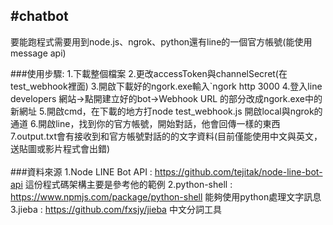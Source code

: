 #chatbot
------
要能跑程式需要用到node.js、ngrok、python還有line的一個官方帳號(能使用message api)

###使用步驟:
	1.下載整個檔案
	2.更改accessToken與channelSecret(在test_webhook裡面)
	3.開啟下載好的ngork.exe輸入`ngork http 3000
	4.登入line developers 網站->點開建立好的bot->Webhook URL 的部分改成ngork.exe中的新網址
	5.開啟cmd，在下載的地方打node test_webhook.js 開啟local與ngrok的通道
	6.開啟line，找到你的官方帳號，開始對話，他會回傳一樣的東西
	7.output.txt會有接收到和官方帳號對話的的文字資料(目前僅能使用中文與英文，送貼圖或影片程式會出錯)
<br></br>
###資料來源
	1.Node LINE Bot API : https://github.com/tejitak/node-line-bot-api 這份程式碼架構主要是參考他的範例 
	2.python-shell : https://www.npmjs.com/package/python-shell 能夠使用python處理文字訊息
	3.jieba : https://github.com/fxsjy/jieba 中文分詞工具
